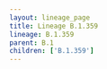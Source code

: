 ```yaml
---
layout: lineage_page
title: Lineage B.1.359
lineage: B.1.359
parent: B.1
children: ['B.1.359']
---
```

